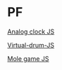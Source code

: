 # PF
<a href="https://ryazyk.github.io/Analog_clock/">Analog clock JS</a>

<a href="https://ryazyk.github.io/drum/">Virtual-drum-JS</a>

<a href="https://ryazyk.github.io/mole/">Mole game JS</a>




